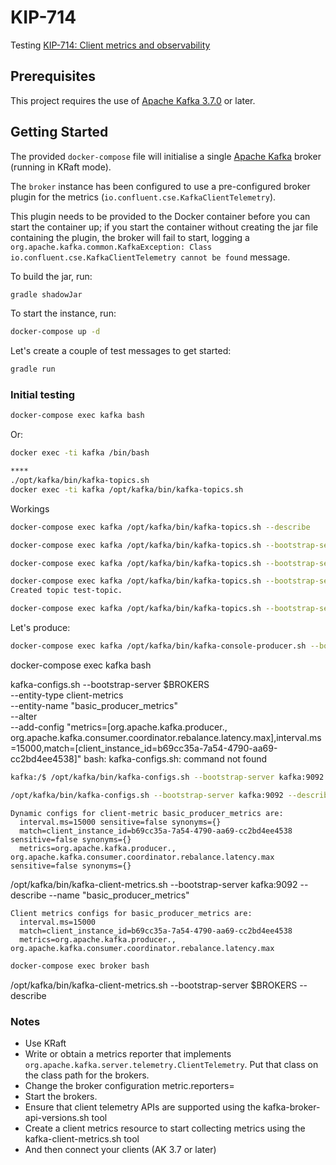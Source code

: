 # KIP-714

Testing [KIP-714: Client metrics and observability](https://cwiki.apache.org/confluence/display/KAFKA/KIP-714%3A+Client+metrics+and+observability)

## Prerequisites

This project requires the use of [Apache Kafka 3.7.0](https://kafka.apache.org/downloads) or later.

## Getting Started

The provided `docker-compose` file will initialise a single [Apache Kafka](https://hub.docker.com/r/apache/kafka) broker (running in KRaft mode).

The `broker` instance has been configured to use a pre-configured broker plugin for the metrics (`io.confluent.cse.KafkaClientTelemetry`).

This plugin needs to be provided to the Docker container before you can start the container up; if you start the container without creating the jar file containing the plugin, the broker will fail to start, logging a `org.apache.kafka.common.KafkaException: Class io.confluent.cse.KafkaClientTelemetry cannot be found` message.

To build the jar, run:

```bash
gradle shadowJar
```

To start the instance, run:

```bash
docker-compose up -d
```

Let's create a couple of test messages to get started:

```bash
gradle run
```




### Initial testing

```bash
docker-compose exec kafka bash
```

Or:

```bash
docker exec -ti kafka /bin/bash

****
./opt/kafka/bin/kafka-topics.sh
docker exec -ti kafka /opt/kafka/bin/kafka-topics.sh
```

Workings

```bash
docker-compose exec kafka /opt/kafka/bin/kafka-topics.sh --describe

docker-compose exec kafka /opt/kafka/bin/kafka-topics.sh --bootstrap-server kafka:9092 --describe

docker-compose exec kafka /opt/kafka/bin/kafka-topics.sh --bootstrap-server kafka:9092 --create

docker-compose exec kafka /opt/kafka/bin/kafka-topics.sh --bootstrap-server kafka:9092 --create --topic test-topic
Created topic test-topic.

docker-compose exec kafka /opt/kafka/bin/kafka-topics.sh --bootstrap-server kafka:9092 --list
```

Let's produce:

```bash
docker-compose exec kafka /opt/kafka/bin/kafka-console-producer.sh --bootstrap-server kafka:9092 --topic test-topic
```

docker-compose exec kafka bash

kafka-configs.sh --bootstrap-server $BROKERS \
--entity-type client-metrics \
--entity-name "basic_producer_metrics" \
--alter \
--add-config "metrics=[org.apache.kafka.producer., org.apache.kafka.consumer.coordinator.rebalance.latency.max],interval.ms=15000,match=[client_instance_id=b69cc35a-7a54-4790-aa69-cc2bd4ee4538]"
bash: kafka-configs.sh: command not found

```bash
kafka:/$ /opt/kafka/bin/kafka-configs.sh --bootstrap-server kafka:9092    --entity-type client-metrics    --entity-name "basic_producer_metrics"    --alter    --add-config "metrics=[org.apache.kafka.producer., org.apache.kafka.consumer.coordinator.rebalance.latency.max],interval.ms=15000,match=[client_instance_id=b69cc35a-7a54-4790-aa69-cc2bd4ee4538]"
```

```bash
/opt/kafka/bin/kafka-configs.sh --bootstrap-server kafka:9092 --describe --entity-type client-metrics --entity-name "basic_producer_metrics"
```

```terminal
Dynamic configs for client-metric basic_producer_metrics are:
  interval.ms=15000 sensitive=false synonyms={}
  match=client_instance_id=b69cc35a-7a54-4790-aa69-cc2bd4ee4538 sensitive=false synonyms={}
  metrics=org.apache.kafka.producer., org.apache.kafka.consumer.coordinator.rebalance.latency.max sensitive=false synonyms={}
```

/opt/kafka/bin/kafka-client-metrics.sh --bootstrap-server kafka:9092 --describe --name "basic_producer_metrics"

```terminal
Client metrics configs for basic_producer_metrics are:
  interval.ms=15000
  match=client_instance_id=b69cc35a-7a54-4790-aa69-cc2bd4ee4538
  metrics=org.apache.kafka.producer., org.apache.kafka.consumer.coordinator.rebalance.latency.max
```


```bash
docker-compose exec broker bash
```

/opt/kafka/bin/kafka-client-metrics.sh --bootstrap-server $BROKERS --describe

### Notes

- Use KRaft
- Write or obtain a metrics reporter that implements `org.apache.kafka.server.telemetry.ClientTelemetry`. Put that class on the class path for the brokers.
- Change the broker configuration metric.reporters=<your class name>
- Start the brokers.
- Ensure that client telemetry APIs are supported using the kafka-broker-api-versions.sh tool
- Create a client metrics resource to start collecting metrics using the kafka-client-metrics.sh tool
- And then connect your clients (AK 3.7 or later)